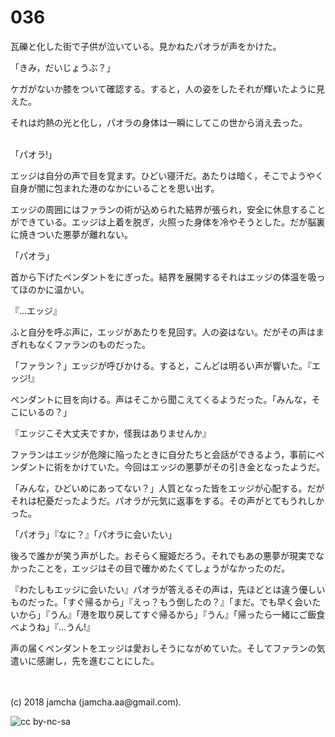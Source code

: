 

# 036

瓦礫と化した街で子供が泣いている。見かねたパオラが声をかけた。  

「きみ，だいじょうぶ？」  

ケガがないか膝をついて確認する。すると，人の姿をしたそれが輝いたように見えた。  

それは灼熱の光と化し，パオラの身体は一瞬にしてこの世から消え去った。  

<br>  
「パオラ!」  

エッジは自分の声で目を覚ます。ひどい寝汗だ。あたりは暗く，そこでようやく自身が闇に包まれた港のなかにいることを思い出す。  

エッジの周囲にはファランの術が込められた結界が張られ，安全に休息することができている。エッジは上着を脱ぎ，火照った身体を冷やそうとした。だが脳裏に焼きついた悪夢が離れない。  

「パオラ」  

首から下げたペンダントをにぎった。結界を展開するそれはエッジの体温を吸ってほのかに温かい。  

『…エッジ』  

ふと自分を呼ぶ声に，エッジがあたりを見回す。人の姿はない。だがその声はまぎれもなくファランのものだった。  

「ファラン？」エッジが呼びかける。すると，こんどは明るい声が響いた。『エッジ!』  

ペンダントに目を向ける。声はそこから聞こえてくるようだった。「みんな，そこにいるの？」  

『エッジこそ大丈夫ですか，怪我はありませんか』  

ファランはエッジが危険に陥ったときに自分たちと会話ができるよう，事前にペンダントに術をかけていた。今回はエッジの悪夢がその引き金となったようだ。  

「みんな，ひどいめにあってない？」人質となった皆をエッジが心配する。だがそれは杞憂だったようだ。パオラが元気に返事をする。その声がとてもうれしかった。  

「パオラ」『なに？』「パオラに会いたい」  

後ろで誰かが笑う声がした。おそらく寵姫だろう。それでもあの悪夢が現実でなかったことを，エッジはその目で確かめたくてしょうがなかったのだ。  

『わたしもエッジに会いたい』パオラが答えるその声は，先ほどとは違う優しいものだった。「すぐ帰るから」『えっ？もう倒したの？』「まだ。でも早く会いたいから」『うん』「港を取り戻してすぐ帰るから」『うん』「帰ったら一緒にご飯食べようね」『…うん!』  

声の届くペンダントをエッジは愛おしそうにながめていた。そしてファランの気遣いに感謝し，先を進むことにした。  

<br>  
<br>  
(c) 2018 jamcha (jamcha.aa@gmail.com).  

![cc by-nc-sa](http://i.creativecommons.org/l/by-nc-sa/4.0/88x31.png)  

